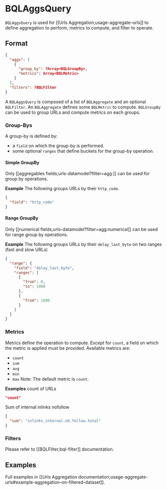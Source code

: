 # BQLAggsQuery

`BQLAggsQuery` is used for [[Urls Aggregation;usage-aggregate-urls]] to define aggregation to perform, metrics to compute, and filter to operate.

## Format
```JSON
{
  "aggs": [
    {
      "group_by": ?Array<BQLGroupBy>,
      "metrics": Array<BQLMetric>
    }
  ],
  "filters": ?BQLFilter
}
```

A `BQLAggsQuery` is composed of a list of `BQLAggregate` and an optional `BQLFilter`. An `BQLAggregate` defines some `BQLMetric` to compute. `BQLGroupBy` can be used to group URLs and compute metrics on each groups.

### Group-Bys
A group-by is defined by:
  - a `field` on which the group-by is performed.
  - some optional `ranges` that define buckets for the group-by operation.

#### Simple GroupBy
Only [[aggregables fields;urls-datamodel?filter=agg:]] can be used for group by operations.

**Example**
The following groups URLs by their `http_code`.
```JSON
{
  "field": "http_code"
}
```

#### Range GroupBy
Only [[numerical fields;urls-datamodel?filter=agg:numerical]] can be used for range group by operations.

**Example**
The following groups URLs by their `delay_last_byte` on two ranges (fast and slow URLs)
```JSON
{
  "range": {
    "field": "delay_last_byte",
    "ranges": [
      {
        "from": 0,
        "to": 1000
      },
      {
        "from": 1000
      }
    ]
  }
}
```

### Metrics
Metrics define the operation to compute. Except for `count`, a field on which the metric is applied must be provided. Available metrics are:
- `count`
- `sum`
- `avg`
- `min`
- `max`
Note: The default metric is `count`.

**Examples**
count of URLs
```JSON
"count"
```
Sum of internal inlinks nofollow
```JSON
{
  "sum": "inlinks_internal.nb.follow.total"
}
```


### Filters

Please refer to [[BQLFilter;bql-filter]] documentation.


## Examples
Full examples in [[Urls Aggregation documentation;usage-aggregate-urls#example-aggregation-on-filtered-dataset]].
